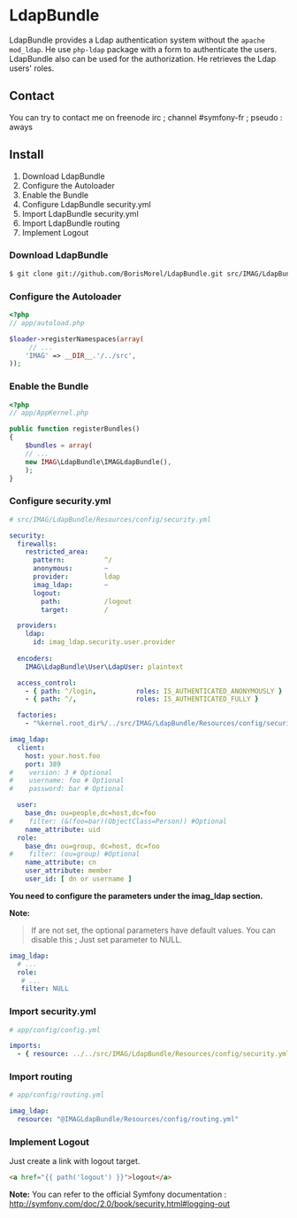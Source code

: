 LdapBundle
==========

LdapBundle provides a Ldap authentication system without the `apache mod_ldap`. He use `php-ldap` package with a form to authenticate the users. LdapBundle also can be used for the authorization. He retrieves the  Ldap users' roles.

Contact
-------
You can try to contact me on freenode irc ; channel #symfony-fr ; pseudo : aways

Install
-------
1. Download LdapBundle
2. Configure the Autoloader
3. Enable the Bundle
4. Configure LdapBundle security.yml
6. Import LdapBundle security.yml
7. Import LdapBundle routing
8. Implement Logout

### Download LdapBundle

``` bash
$ git clone git://github.com/BorisMorel/LdapBundle.git src/IMAG/LdapBundle
```

### Configure the Autoloader

``` php
<?php
// app/autoload.php

$loader->registerNamespaces(array(
     // ...
    'IMAG' => __DIR__.'/../src',
));
```

### Enable the Bundle

``` php
<?php
// app/AppKernel.php

public function registerBundles()
{
    $bundles = array(
    // ...
    new IMAG\LdapBundle\IMAGLdapBundle(),
    );
}
```

### Configure security.yml
``` yaml
# src/IMAG/LdapBundle/Resources/config/security.yml

security:
  firewalls:
    restricted_area:
      pattern:          ^/
      anonymous:        ~
      provider:         ldap
      imag_ldap:        ~
      logout:
        path:           /logout
        target:         /

  providers:
    ldap:
      id: imag_ldap.security.user.provider
                
  encoders:
    IMAG\LdapBundle\User\LdapUser: plaintext

  access_control:
    - { path: ^/login,          roles: IS_AUTHENTICATED_ANONYMOUSLY }
    - { path: ^/,               roles: IS_AUTHENTICATED_FULLY }

  factories:
    - "%kernel.root_dir%/../src/IMAG/LdapBundle/Resources/config/security_factories.xml"

imag_ldap:
  client:
    host: your.host.foo
    port: 389
#    version: 3 # Optional
#    username: foo # Optional
#    password: bar # Optional

  user:
    base_dn: ou=people,dc=host,dc=foo
#    filter: (&(foo=bar)(ObjectClass=Person)) #Optional
    name_attribute: uid
  role:
    base_dn: ou=group, dc=host, dc=foo
#    filter: (ou=group) #Optional
    name_attribute: cn
    user_attribute: member
    user_id: [ dn or username ]
```

**You need to configure the parameters under the imag_ldap section.**

**Note:**

> If are not set, the optional parameters have default values.
> You can disable this ; Just set parameter to NULL.

``` yaml
imag_ldap:
  # ...
  role:
   # ...
   filter: NULL
```

### Import security.yml

``` yaml
# app/config/config.yml

imports:
  - { resource: ../../src/IMAG/LdapBundle/Resources/config/security.yml }
```

### Import routing

``` yaml
# app/config/routing.yml

imag_ldap:
  resource: "@IMAGLdapBundle/Resources/config/routing.yml"
```

### Implement Logout

Just create a link with logout target.

``` html
<a href="{{ path('logout') }}">logout</a>
```

**Note:**
You can refer to the official Symfony documentation :
http://symfony.com/doc/2.0/book/security.html#logging-out
